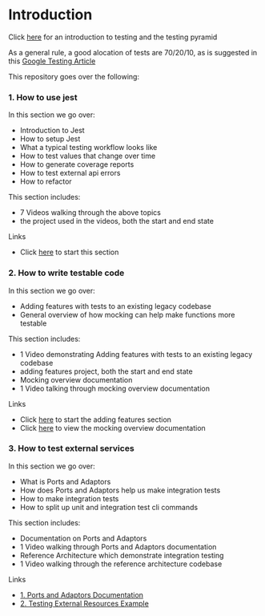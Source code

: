 # Introduction
Click [here](https://martinfowler.com/articles/practical-test-pyramid.html) for an introduction to testing and the testing pyramid

As a general rule, a good alocation of tests are 70/20/10, as is suggested in this [Google Testing Article](https://testing.googleblog.com/2015/04/just-say-no-to-more-end-to-end-tests.html)

This repository goes over the following:

### 1. How to use jest
In this section we go over:
- Introduction to Jest
- How to setup Jest
- What a typical testing workflow looks like
- How to test values that change over time
- How to generate coverage reports
- How to test external api errors
- How to refactor

This section includes:
- 7 Videos walking through the above topics
- the project used in the videos, both the start and end state

Links
- Click [here](./01-how-to-use-jest/intro-to-jest) to start this section


### 2. How to write testable code
In this section we go over:
- Adding features with tests to an existing legacy codebase
- General overview of how mocking can help make functions more testable

This section includes:
- 1 Video demonstrating Adding features with tests to an existing legacy codebase
- adding features project, both the start and end state
- Mocking overview documentation
- 1 Video talking through mocking overview documentation

Links
- Click [here](./02-how-to-write-testable-code/addingCodeToExistingProject/) to start the adding features section
- Click [here](./02-how-to-write-testable-code/mocking) to view the mocking overview documentation


### 3. How to test external services
In this section we go over:
- What is Ports and Adaptors
- How does Ports and Adaptors help us make integration tests
- How to make integration tests
- How to split up unit and integration test cli commands

This section includes:
- Documentation on Ports and Adaptors
- 1 Video walking through Ports and Adaptors documentation
- Reference Architecture which demonstrate integration testing
- 1 Video walking through the reference architecture codebase

Links
- [1. Ports and Adaptors Documentation](./03-how-to-test-external-services/01_howPortsAndAdaptorsCanHelpWithMocking)
- [2. Testing External Resources Example](./03-how-to-test-external-services/02_testingExternalResourcesExample)

